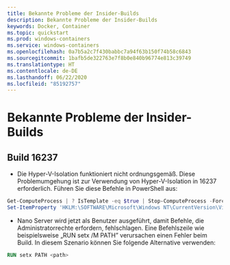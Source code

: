 ```yaml
---
title: Bekannte Probleme der Insider-Builds
description: Bekannte Probleme der Insider-Builds
keywords: Docker, Container
ms.topic: quickstart
ms.prod: windows-containers
ms.service: windows-containers
ms.openlocfilehash: 0a7b5a2c7f430babbc7a94f63b150f74b58c6843
ms.sourcegitcommit: 1bafb5de322763e7f8b0e840b96774e813c39749
ms.translationtype: HT
ms.contentlocale: de-DE
ms.lasthandoff: 06/22/2020
ms.locfileid: "85192757"
---
```

# <a name="known-issues-for-insider-builds"></a>Bekannte Probleme der Insider-Builds

## <a name="build-16237"></a>Build 16237

- Die Hyper-V-Isolation funktioniert nicht ordnungsgemäß. Diese Problemumgehung ist zur Verwendung von Hyper-V-Isolation in 16237 erforderlich. Führen Sie diese Befehle in PowerShell aus:

```PowerShell
Get-ComputeProcess | ? IsTemplate -eq $true | Stop-ComputeProcess -Force
Set-ItemProperty 'HKLM:\SOFTWARE\Microsoft\Windows NT\CurrentVersion\Virtualization\Containers\' -Name TemplateVmCount -Type dword -Value 0 -Force
```

- Nano Server wird jetzt als Benutzer ausgeführt, damit Befehle, die Administratorrechte erfordern, fehlschlagen. Eine Befehlszeile wie beispielsweise „RUN setx /M PATH” verursachen einen Fehler beim Build. In diesem Szenario können Sie folgende Alternative verwenden:

```dockerfile
RUN setx PATH <path>
```
